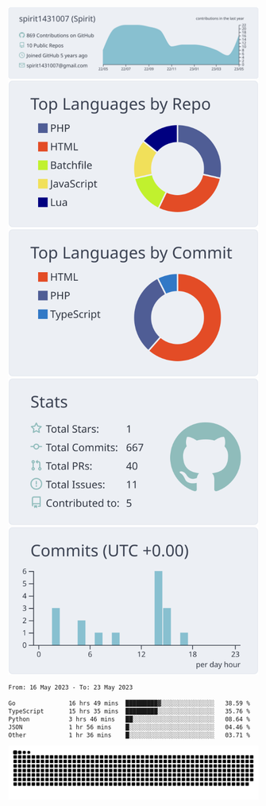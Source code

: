 [![](https://raw.githubusercontent.com/spirit1431007/spirit1431007/master/profile-summary-card-output/nord_bright/0-profile-details.svg)](https://git.io/spiritx)
[![](https://raw.githubusercontent.com/spirit1431007/spirit1431007/master/profile-summary-card-output/nord_bright/1-repos-per-language.svg)](https://git.io/spiritx) [![](https://raw.githubusercontent.com/spirit1431007/spirit1431007/master/profile-summary-card-output/nord_bright/2-most-commit-language.svg)](https://git.io/spiritx)
[![](https://raw.githubusercontent.com/spirit1431007/spirit1431007/master/profile-summary-card-output/nord_bright/3-stats.svg)](https://git.io/spiritx) [![](https://raw.githubusercontent.com/spirit1431007/spirit1431007/master/profile-summary-card-output/nord_bright/4-productive-time.svg)](https://git.io/spiritx)

<!--START_SECTION:waka-->

```text
From: 16 May 2023 - To: 23 May 2023

Go               16 hrs 49 mins  █████████▓░░░░░░░░░░░░░░░   38.59 %
TypeScript       15 hrs 35 mins  █████████░░░░░░░░░░░░░░░░   35.76 %
Python           3 hrs 46 mins   ██░░░░░░░░░░░░░░░░░░░░░░░   08.64 %
JSON             1 hr 56 mins    █░░░░░░░░░░░░░░░░░░░░░░░░   04.46 %
Other            1 hr 36 mins    █░░░░░░░░░░░░░░░░░░░░░░░░   03.71 %
```

<!--END_SECTION:waka-->

![contribution](https://github.com/spirit1431007/spirit1431007/blob/output/github-contribution-grid-snake.svg)
